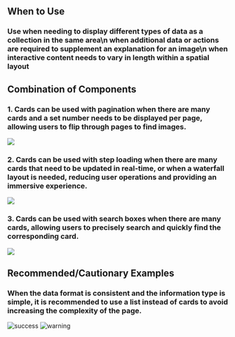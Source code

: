 ## When to Use

### Use when needing to display different types of data as a collection in the same area\n when additional data or actions are required to supplement an explanation for an image\n when interactive content needs to vary in length within a spatial layout

## Combination of Components

### 1. Cards can be used with pagination when there are many cards and a set number needs to be displayed per page, allowing users to flip through pages to find images.

![](001)

### 2. Cards can be used with step loading when there are many cards that need to be updated in real-time, or when a waterfall layout is needed, reducing user operations and providing an immersive experience.

![](002)

### 3. Cards can be used with search boxes when there are many cards, allowing users to precisely search and quickly find the corresponding card.

![](003)

## Recommended/Cautionary Examples

### When the data format is consistent and the information type is simple, it is recommended to use a list instead of cards to avoid increasing the complexity of the page.

![success](004)
![warning](005)
